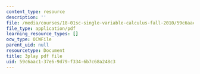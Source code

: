 ```yaml
---
content_type: resource
description: ''
file: /media/courses/18-01sc-single-variable-calculus-fall-2010/59c6aac137e69d79f3346b7c68a248c3_U3ebQ5Z4Jt8.pdf
file_type: application/pdf
learning_resource_types: []
ocw_type: OCWFile
parent_uid: null
resourcetype: Document
title: 3play pdf file
uid: 59c6aac1-37e6-9d79-f334-6b7c68a248c3
---
```

